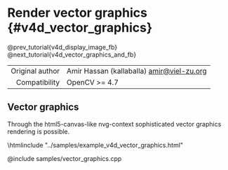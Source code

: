 # Render vector graphics {#v4d_vector_graphics}

@prev_tutorial{v4d_display_image_fb}
@next_tutorial{v4d_vector_graphics_and_fb}

|    |    |
| -: | :- |
| Original author | Amir Hassan (kallaballa) <amir@viel-zu.org> |
| Compatibility | OpenCV >= 4.7 |

## Vector graphics
Through the html5-canvas-like nvg-context sophisticated vector graphics rendering is possible.

\htmlinclude "../samples/example_v4d_vector_graphics.html"

@include samples/vector_graphics.cpp
